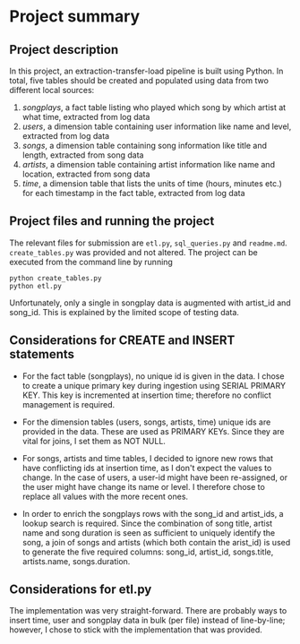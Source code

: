 # Project summary

## Project description

In this project, an extraction-transfer-load pipeline is built using Python. In total, five tables should be created and populated using data from two different local sources:

1. *songplays*, a fact table listing who played which song by which artist at what time, extracted from log data
2. *users*, a dimension table containing user information like name and level, extracted from log data
3. *songs*, a dimension table containing song information like title and length, extracted from song data
4. *artists*, a dimension table containing artist information like name and location, extracted from song data
5. *time*, a dimension table that lists the units of time (hours, minutes etc.) for each timestamp in the fact table, extracted from log data


## Project files and running the project

The relevant files for submission are `etl.py`, `sql_queries.py` and `readme.md`. `create_tables.py` was provided and not altered. The project can be executed from the command line by running
```
python create_tables.py
python etl.py
```
Unfortunately, only a single in songplay data is augmented with artist_id and song_id. This is explained by the limited scope of testing data. 


## Considerations for CREATE and INSERT statements

* For the fact table (songplays), no unique id is given in the data. I chose to create a unique primary key during ingestion using SERIAL PRIMARY KEY. This key is incremented at insertion time; therefore no conflict management is required.

* For the dimension tables (users, songs, artists, time) unique ids are provided in the data. These are used as PRIMARY KEYs. Since they are vital for joins, I set them as NOT NULL. 

* For songs, artists and time tables, I decided to ignore new rows that have conflicting ids at insertion time, as I don't expect the values to change. In the case of users, a user-id might have been re-assigned, or the user might have change its name or level. I therefore chose to replace all values with the more recent ones. 

* In order to enrich the songplays rows with the song_id and artist_ids, a lookup search is required. Since the combination of song title, artist name and song duration is seen as sufficient to uniquely identify the song, a join of songs and artists (which both contain the arist_id) is used to generate the five required columns: song_id, artist_id, songs.title, artists.name, songs.duration.


## Considerations for etl.py

The implementation was very straight-forward. There are probably ways to insert time, user and songplay data in bulk (per file) instead of line-by-line; however, I chose to stick with the implementation that was provided. 
